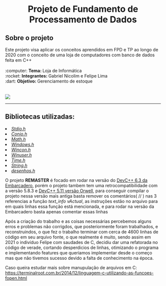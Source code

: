 <h1 align = "center">Projeto de Fundamento de Processamento de Dados</h1>

<h2>Sobre o projeto</h2>
Este projeto visa aplicar os conceitos aprendidos em FPD e TP ao longo de 2020 com o conceito de uma loja de computadores com banco de dados feita em C++<br><br>
:computer: <b>Tema: </b>Loja de Informática<br>
:rocket: <b>Integrantes: </b>Gabriel Nicolim e Felipe Lima<br>
:dart: <b>Objetivo: </b>Gerenciamento de estoque<br><br><br>

<img src="https://user-images.githubusercontent.com/69210720/111396661-555c5000-869e-11eb-84d8-cc96c92d3640.png"/>

<hr>

<h2>Bibliotecas utilizadas: </h2>
<li><a href = "https://pt.wikipedia.org/wiki/Stdio.h"><cite>Stdio.h</cite></a>
<li><a href = "https://www.programmingsimplified.com/c/conio.h"><cite>Conio.h</cite></a>
<li><a href = "http://linguagemc.com.br/a-biblioteca-math-h/"><cite>Math.h</cite></a>
<li><a href = "https://en.wikipedia.org/wiki/Windows.h"><cite>Windows.h</cite></a>
<li><a href = "https://docs.microsoft.com/en-us/windows/console/getconsolewindow"><cite>Wincon.h</cite></a>
<li><a href = "https://docs.microsoft.com/en-us/windows/win32/api/winuser/"><cite>Winuser.h</cite></a>
<li><a href = "https://pt.wikipedia.org/wiki/Time.h"><cite>Time.h</cite></a>
<li><a href = "http://linguagemc.com.br/a-biblioteca-string-h/"><cite>String.h</cite></a>
<li><a href = "https://github.com/GabrielNicolim/Trabalho-de-FPD/blob/remaster/scripts/functions/desenhos.h"><cite>desenhos.h</cite></a>
<br>
  
  O projeto <b>REMASTER</b> é focado em rodar na versão do <a href="https://github.com/Embarcadero/Dev-Cpp">DevC++ 6.3 da Embarcadero</a>, porém o projeto tambem tem uma retrocompatibilidade com a versão 5.8.3 e <a href="https://sourceforge.net/projects/orwelldevcpp/">DevC++ 5.11 versão Orwell</a>, para conseguir compilar o projeto nessa versão mais antiga basta remover os comentários( // ) nas 3 referencias a função *text_info vActual*, as instruções estão no arquivo para em quais linhas essa função está mencionada, e para rodar na versão da Embarcadero basta apenas comentar essas linhas

Após a criação do trabalho e as coisas necessárias percebemos alguns erros e problemas não corrigdos, que posteriormente foram trabalhados, e reconstruindos, o que fez o trabalho
terminar com cerca de 4600 linhas de código em seu arquivo fonte, o que realmente é muito, sendo assim em 2021 o indivíduo Felipe com saudades de C, decidiu dar uma refatorada no
código de verade, cortando desperdicios de linhas, otimizando o programa e implementando features que queriamos implementar desde o começo mas que não tivemos sucesso devido a
falta de conhecimento na época.

Caso queira estudar mais sobre manupulação de arquivos em C:
https://terminalroot.com.br/2014/12/linguagem-c-utilizando-as-funcoes-fopen.html